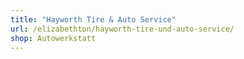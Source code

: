 ```yaml
---
title: "Hayworth Tire & Auto Service"
url: /elizabethton/hayworth-tire-und-auto-service/
shop: Autowerkstatt
---
```

